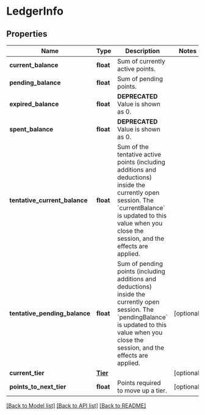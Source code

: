 # LedgerInfo


## Properties
Name | Type | Description | Notes
------------ | ------------- | ------------- | -------------
**current_balance** | **float** | Sum of currently active points. | 
**pending_balance** | **float** | Sum of pending points. | 
**expired_balance** | **float** | **DEPRECATED** Value is shown as 0.  | 
**spent_balance** | **float** | **DEPRECATED** Value is shown as 0.  | 
**tentative_current_balance** | **float** | Sum of the tentative active points (including additions and deductions) inside the currently open session. The &#x60;currentBalance&#x60; is updated to this value when you close the session, and the effects are applied. | 
**tentative_pending_balance** | **float** | Sum of pending points (including additions and deductions) inside the currently open session. The &#x60;pendingBalance&#x60; is updated to this value when you close the session, and the effects are applied. | [optional] 
**current_tier** | [**Tier**](Tier.md) |  | [optional] 
**points_to_next_tier** | **float** | Points required to move up a tier. | [optional] 

[[Back to Model list]](../README.md#documentation-for-models) [[Back to API list]](../README.md#documentation-for-api-endpoints) [[Back to README]](../README.md)


